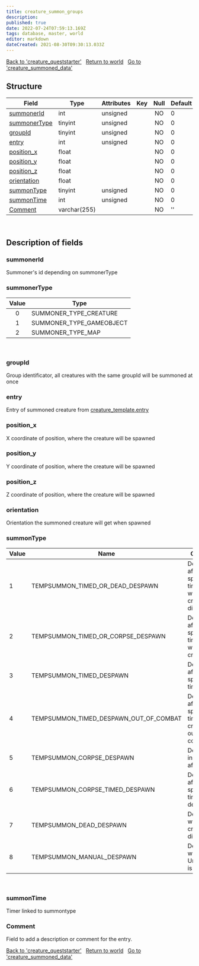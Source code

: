```yaml
---
title: creature_summon_groups
description: 
published: true
date: 2022-07-24T07:59:13.169Z
tags: database, master, world
editor: markdown
dateCreated: 2021-08-30T09:30:13.033Z
---
```


<a href="https://trinitycore.info/en/database/master/world/creature_queststarter" class="mt-5 v-btn v-btn--depressed v-btn--flat v-btn--outlined theme--light v-size--default darkblue--text text--lighten-3"><span class="v-btn__content"><i aria-hidden="true" class="v-icon notranslate v-icon--left mdi mdi-arrow-left theme--light"></i><span>Back to 'creature_queststarter'</span></span></a>&nbsp;&nbsp;&nbsp;<a href="https://trinitycore.info/en/database/master/world/home" class="mt-5 v-btn v-btn--depressed v-btn--flat v-btn--outlined theme--light v-size--default darkblue--text text--lighten-3"><span class="v-btn__content"><i aria-hidden="true" class="v-icon notranslate v-icon--left mdi mdi-home-outline theme--light"></i><span>Return to world</span></span></a>&nbsp;&nbsp;&nbsp;<a href="https://trinitycore.info/en/database/master/world/creature_summoned_data" class="mt-5 v-btn v-btn--depressed v-btn--flat v-btn--outlined theme--light v-size--default darkblue--text text--lighten-3"><span class="v-btn__content"><span>Go to 'creature_summoned_data'</span><i aria-hidden="true" class="v-icon notranslate v-icon--right mdi mdi-arrow-right theme--light"></i></span></a>

## Structure

| Field | Type | Attributes | Key | Null | Default | Extra | Comment |
| --- | --- | --- | :---: | :---: | --- | --- | --- |
| [summonerId](#summonerid) | int | unsigned |  | NO | 0 |  |  |
| [summonerType](#summonertype) | tinyint | unsigned |  | NO | 0 |  |  |
| [groupId](#groupid) | tinyint | unsigned |  | NO | 0 |  |  |
| [entry](#entry) | int | unsigned |  | NO | 0 |  |  |
| [position_x](#position_x) | float |  |  | NO | 0 |  |  |
| [position_y](#position_y) | float |  |  | NO | 0 |  |  |
| [position_z](#position_z) | float |  |  | NO | 0 |  |  |
| [orientation](#orientation) | float |  |  | NO | 0 |  |  |
| [summonType](#summontype) | tinyint | unsigned |  | NO | 0 |  |  |
| [summonTime](#summontime) | int | unsigned |  | NO | 0 |  |  |
| [Comment](#comment) | varchar(255) |  |  | NO | '' |  |  |
&nbsp;
## Description of fields

### summonerId
Summoner's id depending on summonerType
&nbsp;

### summonerType
| Value | Type |
| :---: | ---- |
| 0 | SUMMONER_TYPE_CREATURE |
| 1 | SUMMONER_TYPE_GAMEOBJECT |
| 2 | SUMMONER_TYPE_MAP |
&nbsp;

### groupId
Group identificator, all creatures with the same groupId will be summoned at once
&nbsp;

### entry
Entry of summoned creature from [creature_template.entry](/en/database/master/world/creature_template#entry)
&nbsp;

### position_x
X coordinate of position, where the creature will be spawned
&nbsp;

### position_y
Y coordinate of position, where the creature will be spawned
&nbsp;

### position_z
Z coordinate of position, where the creature will be spawned
&nbsp;

### orientation
Orientation the summoned creature will get when spawned
&nbsp;

### summonType
| Value | Name | Comments |
| ----- | ---- | -------- |
| 1 | TEMPSUMMON_TIMED_OR_DEAD_DESPAWN | Despawns after a specified time OR when the creature disappears |
| 2 | TEMPSUMMON_TIMED_OR_CORPSE_DESPAWN | Despawns after a specified time OR when the creature dies |
| 3 | TEMPSUMMON_TIMED_DESPAWN | Despawns after a specified time |
| 4 | TEMPSUMMON_TIMED_DESPAWN_OUT_OF_COMBAT | Despawns after a specified time after the creature is out of combat |
| 5 | TEMPSUMMON_CORPSE_DESPAWN | Despawns instantly after death |
| 6 | TEMPSUMMON_CORPSE_TIMED_DESPAWN | Despawns after a specified time after death |
| 7 | TEMPSUMMON_DEAD_DESPAWN | Despawns when the creature disappears |
| 8 | TEMPSUMMON_MANUAL_DESPAWN | Despawns when UnSummon() is called |
&nbsp;

### summonTime
Timer linked to summontype
&nbsp;

### Comment
Field to add a description or comment for the entry.
&nbsp;

<a href="https://trinitycore.info/en/database/master/world/creature_queststarter" class="mt-5 v-btn v-btn--depressed v-btn--flat v-btn--outlined theme--light v-size--default darkblue--text text--lighten-3"><span class="v-btn__content"><i aria-hidden="true" class="v-icon notranslate v-icon--left mdi mdi-arrow-left theme--light"></i><span>Back to 'creature_queststarter'</span></span></a>&nbsp;&nbsp;&nbsp;<a href="https://trinitycore.info/en/database/master/world/home" class="mt-5 v-btn v-btn--depressed v-btn--flat v-btn--outlined theme--light v-size--default darkblue--text text--lighten-3"><span class="v-btn__content"><i aria-hidden="true" class="v-icon notranslate v-icon--left mdi mdi-home-outline theme--light"></i><span>Return to world</span></span></a>&nbsp;&nbsp;&nbsp;<a href="https://trinitycore.info/en/database/master/world/creature_summoned_data" class="mt-5 v-btn v-btn--depressed v-btn--flat v-btn--outlined theme--light v-size--default darkblue--text text--lighten-3"><span class="v-btn__content"><span>Go to 'creature_summoned_data'</span><i aria-hidden="true" class="v-icon notranslate v-icon--right mdi mdi-arrow-right theme--light"></i></span></a>
